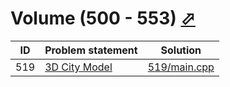 # Volume (500 - 553) [⬀](http://acm.sgu.ru/problemset.php?contest=0&volume=5)



| ID  | Problem statement                                                    | Solution                     |
|-----|----------------------------------------------------------------------|------------------------------|
| 519 | [3D City Model](http://acm.sgu.ru/problem.php?contest=0&problem=519) | [519/main.cpp](519/main.cpp) |

